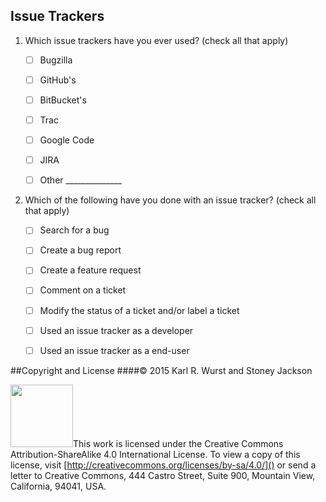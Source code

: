 
## Issue Trackers

1. Which issue trackers have you ever used? (check all that apply)

    - [ ] Bugzilla
    - [ ] GitHub's
    - [ ] BitBucket's
    - [ ] Trac
    - [ ] Google Code
    - [ ] JIRA
    - [ ] Other ______________


1. Which of the following have you done with an issue tracker?
   (check all that apply)

    - [ ] Search for a bug
    - [ ] Create a bug report
    - [ ] Create a feature request
    - [ ] Comment on a ticket
    - [ ] Modify the status of a ticket and/or label a ticket
    - [ ] Used an issue tracker as a developer
    - [ ] Used an issue tracker as a end-user


##Copyright and License
####&copy; 2015 Karl R. Wurst and Stoney Jackson

<img src="http://mirrors.creativecommons.org/presskit/buttons/88x31/png/by-sa.png" width=100px/>This work is licensed under the Creative Commons Attribution-ShareAlike 4.0 International License. To view a copy of this license, visit [http://creativecommons.org/licenses/by-sa/4.0/]() or send a letter to Creative Commons, 444 Castro Street, Suite 900, Mountain View, California, 94041, USA.
